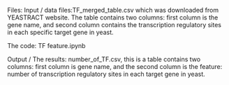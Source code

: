 Files: 
Input / data files:TF_merged_table.csv which was downloaded from YEASTRACT website. The table contains two columns: first column is the gene name, and second column contains
the transcription regulatory sites in each specific target gene in yeast.

The code: TF feature.ipynb

Output / The results: number_of_TF.csv, this is a table contains two columns: first column is gene name, and the second column is the feature: number of transcription regulatory sites in each target gene in yeast.

